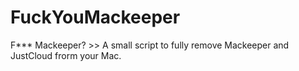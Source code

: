 # FuckYouMackeeper
F*** Mackeeper? >> A small script to fully remove Mackeeper and JustCloud frorm your Mac. 
